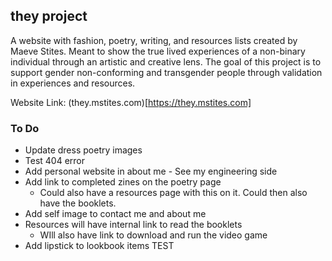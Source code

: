 ## they project
A website with fashion, poetry, writing, and resources lists created by Maeve Stites. Meant to show the true lived experiences of a non-binary individual through an artistic and creative lens. The goal of this project is to support gender non-conforming and transgender people through validation in experiences and resources.

Website Link: (they.mstites.com)[https://they.mstites.com]

### To Do
* Update dress poetry images
* Test 404 error
* Add personal website in about me - See my engineering side
* Add link to completed zines on the poetry page
  * Could also have a resources page with this on it. Could then also have the booklets.
* Add self image to contact me and about me
* Resources will have internal link to read the booklets
  * WIll also have link to download and run the video game
* Add lipstick to lookbook items
TEST
